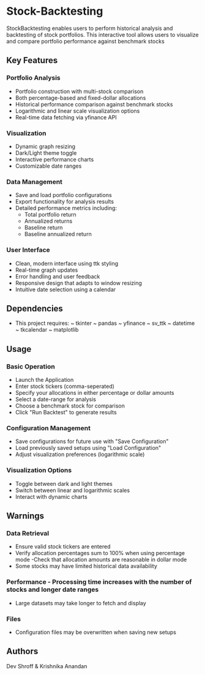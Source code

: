 # Stock-Backtesting
StockBacktesting enables users to perform historical analysis and backtesting of stock portfolios. This interactive tool allows users to visualize and compare portfolio performance against benchmark stocks

## Key Features 
### Portfolio Analysis 
- Portfolio construction with multi-stock comparison 
- Both percentage-based and fixed-dollar allocations 
- Historical performance comparison against benchmark stocks 
- Logarithmic and linear scale visualization options 
- Real-time data fetching via yfinance API 
### Visualization 
- Dynamic graph resizing 
- Dark/Light theme toggle 
- Interactive performance charts 
- Customizable date ranges 
### Data Management 
- Save and load portfolio configurations 
- Export functionality for analysis results 
- Detailed performance metrics including: 
    - Total portfolio return 
    - Annualized returns 
    - Baseline return 
    - Baseline annualized return 
### User Interface 
- Clean, modern interface using ttk styling 
- Real-time graph updates 
- Error handling and user feedback 
- Responsive design that adapts to window resizing 
- Intuitive date selection using a calendar

 ## Dependencies
 - This project requires: 
 ~ tkinter 
 ~ pandas 
 ~ yfinance 
 ~ sv_ttk 
 ~ datetime 
 ~ tkcalendar 
 ~ matplotlib 

 ## Usage 
 ### Basic Operation 
 - Launch the Application 
 - Enter stock tickers (comma-seperated) 
 - Specify your allocations in either percentage or dollar amounts 
 - Select a date-range for analysis 
 - Choose a benchmark stock for comparison 
 - Click "Run Backtest" to generate results 
 ### Configuration Management 
 - Save configurations for future use with "Save Configuration" 
 - Load previously saved setups using "Load Configuration" 
 - Adjust visualization preferences (logarithmic scale) 
 ### Visualization Options 
 - Toggle between dark and light themes 
 - Switch between linear and logarithmic scales 
 - Interact with dynamic charts 

 ## Warnings 
 ### Data Retrieval 
 - Ensure valid stock tickers are entered 
 - Verify allocation percentages sum to 100% when using percentage mode 
 -Check that allocation amounts are reasonable in dollar mode 
 - Some stocks may have limited historical data availability 
 ### Performance - Processing time increases with the number of stocks and longer date ranges 
 - Large datasets may take longer to fetch and display 
 ### Files 
 - Configuration files may be overwritten when saving new setups 
 
 ## Authors 
 Dev Shroff & Krishnika Anandan